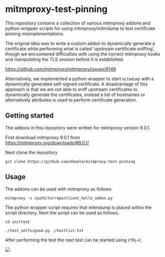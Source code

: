 # mitmproxy-test-pinning

This repository contains a collection of various mitmproxy addons and python wrapper scripts for using mitmproxy/mitmdump to test certificate pinning misimplementations.

The original idea was to write a custom addon to dynamically generate a certificate while performing what is called 'upstream certificate sniffing', though we encountered difficulties with using the correct mitmproxy hooks and manipulating the TLS session before it is established.

https://github.com/mitmproxy/mitmproxy/issues/6149

Alternatively, we implemented a python wrapper to start `mitmdump` with a dynamically generated self-signed certificate. A disadvantage of this approach is that we are not able to sniff upstream certificates to dynamically generate the certificates, instead a list of hostnames or alternatively attributes is used to perform certificate generation.

## Getting started

The addons in this repository were written for mitmproxy version 9.0.1.

First download mitmproxy 9.0.1 from https://mitmproxy.org/downloads/#9.0.1/

Next clone the repository

```git clone https://github.com/kkoole/mitmproxy-test-pinning``` 

## Usage

The addons can be used with mitmproxy as follows.

```mitmproxy -s /path/to/repo/client_hello_addon.py```

The python wrapper script requires that mitmdump is placed within the script directory. Next the script can be used as follows.

```cd unittest```

```./test_selfsigned.py ./hostlist.txt```

After performing the test the next test can be started using ```CTRL+C```.

![](img/screenshot.png)
